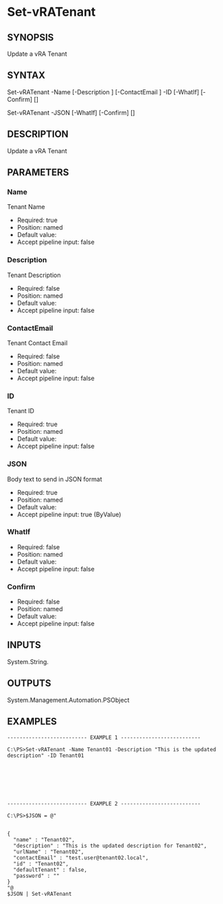 # Set-vRATenant

## SYNOPSIS
    
Update a vRA Tenant

## SYNTAX
 Set-vRATenant -Name <String> [-Description <String>] [-ContactEmail <String>] -ID <String> [-WhatIf] [-Confirm] [<CommonParameters>] Set-vRATenant -JSON <String> [-WhatIf] [-Confirm] [<CommonParameters>]    

## DESCRIPTION

Update a vRA Tenant

## PARAMETERS


### Name

Tenant Name
* Required: true
* Position: named
* Default value: 
* Accept pipeline input: false

### Description

Tenant Description
* Required: false
* Position: named
* Default value: 
* Accept pipeline input: false

### ContactEmail

Tenant Contact Email
* Required: false
* Position: named
* Default value: 
* Accept pipeline input: false

### ID

Tenant ID
* Required: true
* Position: named
* Default value: 
* Accept pipeline input: false

### JSON

Body text to send in JSON format
* Required: true
* Position: named
* Default value: 
* Accept pipeline input: true (ByValue)

### WhatIf

* Required: false
* Position: named
* Default value: 
* Accept pipeline input: false

### Confirm

* Required: false
* Position: named
* Default value: 
* Accept pipeline input: false

## INPUTS

System.String.

## OUTPUTS

System.Management.Automation.PSObject

## EXAMPLES
```
-------------------------- EXAMPLE 1 --------------------------

C:\PS>Set-vRATenant -Name Tenant01 -Description "This is the updated description" -ID Tenant01







-------------------------- EXAMPLE 2 --------------------------

C:\PS>$JSON = @"


{
  "name" : "Tenant02",
  "description" : "This is the updated description for Tenant02",
  "urlName" : "Tenant02",
  "contactEmail" : "test.user@tenant02.local",
  "id" : "Tenant02",
  "defaultTenant" : false,
  "password" : ""
}
"@
$JSON | Set-vRATenant
```

